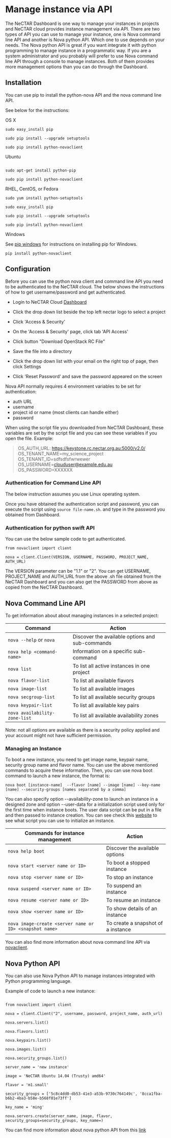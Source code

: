 # Manage instance via API

The NeCTAR Dashboard is one way to manage your instances in projects and NeCTAR
cloud provides instance management via API. There are two types of API you can use
to manage your instance, one is Nova command line API and another is Nova python
API. Which one to use depends on your needs. The Nova python API is great if you
want integrate it with python programming to manage instance in a programmatic way.
If you are a system administrator and you probably will prefer to use Nova command
line API through a console to manage instances. Both of them provides more
management options than you can do through the Dashboard. 

## Installation

You can use pip to install the python-nova API and the nova command line API.

See below for the instructions:

OS X


`sudo easy_install pip`

`sudo pip install --upgrade setuptools`

`sudo pip install python-novaclient`


Ubuntu


```

sudo apt-get install python-pip

sudo pip install python-novaclient

```

RHEL, CentOS, or Fedora



    sudo yum install python-setuptools

    sudo easy_install pip

    sudo pip install --upgrade setuptools

    sudo pip install python-novaclient



Windows

See [pip windows][pip windows] for instructions on installing pip for Windows.

```
pip install python-novaclient
```

[pip windows]: http://docs.python-guide.org/en/latest/starting/install/win.html#distribute-pip


## Configuration

Before you can use the python nova client and command line API you need to be
authenticated to the NeCTAR cloud. The below shows the instructions of how to
get username/password and get authenticated.

- Login to NeCTAR Cloud [Dashboard][dashboard]

- Click the drop down list beside the top left nectar logo to select a project

- Click 'Access & Security'

- On the 'Access & Security' page, click tab 'API Access'

- Click button "Download OpenStack RC File"

- Save the file into a directory

- Click the drop down list with your email on the right top of page, then click
 Settings

- Click 'Reset Password' and save the password appeared on the screen


Nova API normally requires 4 environment variables to be set for authentication:

- auth URL
- username
- project id or name (most clients can handle either)
- password

When using the script file you downloaded from NeCTAR Dashboard, these
variables are set by the script file and you can see these variables
if you open the file. Example:

> OS_AUTH_URL: https://keystone.rc.nectar.org.au:5000/v2.0/ 
> OS_TENANT_NAME=my_science_project 
> OS_TENANT_ID=sdfsdfsfwrwewer 
> OS_USERNAME=clouduser@example.edu.au 
> OS_PASSWORD=XXXXXX

### Authentication for Command Line API

The below instruction assumes you use Linux operating system.

Once you have obtained the authentication script and password, you can execute
the script using ``` source file-name.sh ```. and type in the password you
obtained from Dashboard.

### Authentication for python swift API

You can use the below sample code to get authenticated. 


```from novaclient import client```

```nova = client.Client(VERSION, USERNAME, PASSWORD, PROJECT_NAME, AUTH_URL)```


The VERSION parameter can be "1.1" or "2". You can get USERNAME, PROJECT_NAME and
AUTH_URL from the above .sh file obtained from the NeCTAR Dashboard and you can
also get the PASSWORD from above as copied from the NeCTAR Dashboard.


## Nova Command Line API

To get information about about managing instances in a selected project:

| Command  | Action |
| ------------- | ------------- |
| ```nova --help``` or ```nova```   | Discover the available options and sub-commands |
| ```nova help <command-name>```  | Information on a specific sub-command |
| ```nova list ``` | To list all active instances in one project |
| ```nova flavor-list ``` | To list all available flavors |
| ```nova image-list ``` | To list all available images |
| ```nova secgroup-list ``` | To list all available security groups |
| ```nova keypair-list ``` | To list all available key pairs |
| ```nova availability-zone-list ``` | To list all available availability zones |

Note: not all options are available as there is a security policy applied and
your account might not have sufficient permission. 

### Managing an Instance

To boot a new instance, you need to get image name, keypair name, security group
name and flavor name. You can use the above mentioned commands to acquire these
information. Then, you can use nova boot command to launch a new instance, the
format is:


```nova boot [instance-name]  --flavor [name] --image [name] --key-name [name] --security-groups [names separated by a comma]```

You can also specify option --availability-zone to launch an instance in a
designed zone and option --user-data <user-data-file> for a initialization script
used only for the first time when instance boots. The user data script can be
put in a file and then passed to instance creation. You can see check this
[website][cloudinit] to see what script you can use to initialize an instance. 

| Commands for instance management  | Action |
| ------------- | ------------- |
| ```nova help boot ```  | Discover the available options |
| ```nova start <server name or ID>``` | To boot a stopped instance |
| ```nova stop <server name or ID>``` | To stop an instance |
| ```nova suspend <server name or ID>``` | To suspend an instance |
| ```nova resume <server name or ID>``` | To resume an instance |
| ```nova show <server name or ID>``` | To show details of an instance |
| ```nova image-create <server name or ID> <snapshot name>```  | To create a snapshot of a instance |

You can also find more information about nova command line API via
[novaclient][novaclient].

## Nova Python API

You can also use Nova Python API to manage instances integrated with Python
programming language.

Example of code to launch a new instance:

```

from novaclient import client

nova = client.Client("2", username, password, project_name, auth_url)

nova.servers.list()

nova.flavors.list()

nova.keypairs.list()

nova.images.list()

nova.security_groups.list()

server_name = 'new instance'

image = 'NeCTAR Ubuntu 14.04 (Trusty) amd64'

flavor = 'm1.small'

security_groups = ['5c8c4dd0-db53-41e3-a53b-9730c764149c', '8cca1fba-b6b2-4ba3-b58e-b568f01e73ff']

key_name = 'ming'

nova.servers.create(server_name, image, flavor, security_groups=security_groups, key_name=)

``` 


You can find more information about nova python API from this [link][pythonapi]

[dashboard]: https://dashboard.rc.nectar.org.au
[pip windows]: http://docs.python-guide.org/en/latest/starting/install/win/
[cloudinit]: https://cloudinit.readthedocs.org/en/latest/
[novaclient]: http://docs.openstack.org/cli-reference/content/novaclient_commands.html
[pythonapi]: http://docs.openstack.org/developer/python-novaclient/api.html